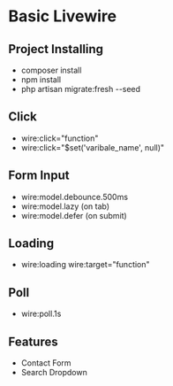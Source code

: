 # Basic Livewire

## Project Installing

- composer install
- npm install
- php artisan migrate:fresh --seed

## Click

- wire:click="function"
- wire:click="$set('varibale_name', null)"

## Form Input

- wire:model.debounce.500ms 
- wire:model.lazy (on tab)
- wire:model.defer (on submit)

## Loading

- wire:loading wire:target="function"

## Poll

- wire:poll.1s 

## Features

- Contact Form 
- Search Dropdown


